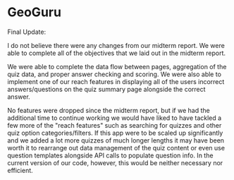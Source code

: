 # GeoGuru

Final Update:

I do not believe there were any changes from our midterm report. We were able to complete all of the objectives that we laid out in the midterm report.

We were able to complete the data flow between pages, aggregation of the quiz data, and proper answer checking and scoring. We were also able to implement one of our reach features in displaying all of the users incorrect answers/questions on the quiz summary page alongside the correct answer. 

No features were dropped since the midterm report, but if we had the additional time to continue working we would have liked to have tackled a few more of the "reach features" such as searching for quizzes and other quiz option categories/filters. If this app were to be scaled up significantly and we added a lot more quizzes of much longer lengths it may have been worth it to rearrange out data management of the quiz content or even use question templates alongside API calls to populate question info. In the current version of our code, however, this would be neither necessary nor efficient. 
